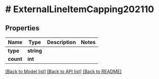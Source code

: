 # # ExternalLineItemCapping202110

## Properties

Name | Type | Description | Notes
------------ | ------------- | ------------- | -------------
**type** | **string** |  |
**count** | **int** |  |

[[Back to Model list]](../../README.md#models) [[Back to API list]](../../README.md#endpoints) [[Back to README]](../../README.md)
